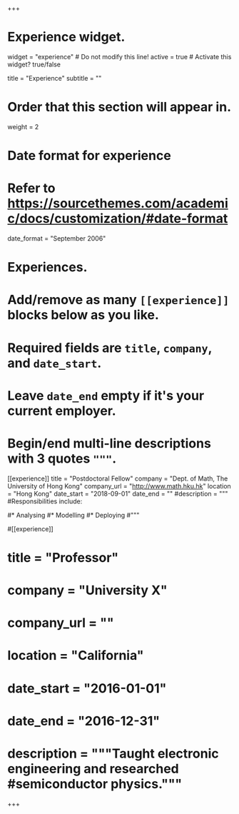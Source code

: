 +++
# Experience widget.
widget = "experience"  # Do not modify this line!
active = true  # Activate this widget? true/false

title = "Experience"
subtitle = ""

# Order that this section will appear in.
weight = 2

# Date format for experience
#   Refer to https://sourcethemes.com/academic/docs/customization/#date-format
date_format = "September 2006"

# Experiences.
#   Add/remove as many `[[experience]]` blocks below as you like.
#   Required fields are `title`, `company`, and `date_start`.
#   Leave `date_end` empty if it's your current employer.
#   Begin/end multi-line descriptions with 3 quotes `"""`.
[[experience]]
  title = "Postdoctoral Fellow"
  company = "Dept. of Math, The University of Hong Kong"
  company_url = "http://www.math.hku.hk"
  location = "Hong Kong"
  date_start = "2018-09-01"
  date_end = ""
  #description = """
  #Responsibilities include:
  
  #* Analysing
  #* Modelling
  #* Deploying
  #"""

#[[experience]]
#  title = "Professor"
#  company = "University X"
#  company_url = ""
#  location = "California"
#  date_start = "2016-01-01"
#  date_end = "2016-12-31"
#  description = """Taught electronic engineering and researched #semiconductor physics."""

+++
